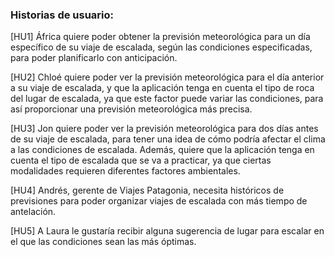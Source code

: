 ### Historias de usuario:

[HU1] África quiere poder obtener la previsión meteorológica para un día específico de su viaje de escalada, según las condiciones especificadas, para poder planificarlo con anticipación.

[HU2] Chloé quiere poder ver la previsión meteorológica para el día anterior a su viaje de escalada, y que la aplicación tenga en cuenta el tipo de roca del lugar de escalada, ya que este factor puede variar las condiciones, para así proporcionar una previsión meteorológica más precisa.

[HU3] Jon quiere poder ver la previsión meteorológica para dos días antes de su viaje de escalada, para tener una idea de cómo podría afectar el clima a las condiciones de escalada. Además, quiere que la aplicación tenga en cuenta el tipo de escalada que se va a practicar, ya que ciertas modalidades requieren diferentes factores ambientales.

[HU4] Andrés, gerente de Viajes Patagonia, necesita históricos de previsiones para poder organizar viajes de escalada con más tiempo de antelación.

[HU5] A Laura le gustaría recibir alguna sugerencia de lugar para escalar en el que las condiciones sean las más óptimas.

